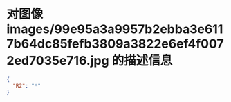 # 对图像 images/99e95a3a9957b2ebba3e6117b64dc85fefb3809a3822e6ef4f0072ed7035e716.jpg 的描述信息

```json
{
  "R2": "*"
}
```

```markdown

```

